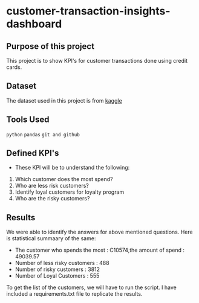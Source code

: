 # customer-transaction-insights-dashboard

## Purpose of this project
This project is to show KPI's for customer transactions done using credit cards.


## Dataset
The dataset used in this project is from [kaggle](https://www.kaggle.com/datasets/arjunbhasin2013/ccdata)


## Tools Used
`python`
`pandas`
`git and github`


## Defined KPI's

-  These KPI will be to understand the following:

1. Which customer does the most spend?
2. Who are less risk customers? 
3. Identify loyal customers for loyalty program 
4. Who are the risky customers?

## Results

We were able to identify the answers for above mentioned questions. Here is statistical summaary of the same: 

- The customer who spends the most : C10574,the amount of spend : 49039.57
- Number of less risky customers : 488
- Number of risky customers : 3812
- Number of Loyal Customers : 555

To get the list of the customers, we will have to run the script. I have included a requirements.txt file to replicate the results.

